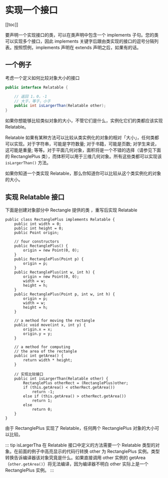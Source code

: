 # 实现一个接口
[[toc]]

要声明一个实现接口的类，可以在类声明中包含一个 implements 子句。您的类可以实现多个接口，因此 implements 关键字后跟由类实现的接口的逗号分隔列表。按照惯例，implements 声明在 extends 声明之后，如果有的话。

## 一个例子

考虑一个定义如何比较对象大小的接口

```java
public interface Relatable {

    // 返回 1，0，-1
    // 大于，等于，小于
    public int isLargerThan(Relatable other);
}
```

如果你想能够比较类似对象的大小，不管它们是什么，实例化它们的类都应该实现 Relatable。


Relatable 如果有某种方法可以比较从类实例化的对象的相对「大小」，任何类都可以实现。对于字符串，可能是字符数量; 对于书籍，可能是页数; 对学生来说，这可能是重量; 等等。对于平面几何对象，面积将是一个不错的选择（请参见下面的 RectanglePlus 类），而体积可以用于三维几何对象。所有这些类都可以实现该 `isLargerThan()` 方法。

如果你知道一个类实现 Relatable，那么你知道你可以比较从这个类实例化的对象的大小。

## 实现 Relatable 接口
下面是创建对象部分中 Rectangle 提供的类 ，重写后实现 Relatable

```java{38}
public class RectanglePlus implements Relatable {
    public int width = 0;
    public int height = 0;
    public Point origin;

    // four constructors
    public RectanglePlus() {
        origin = new Point(0, 0);
    }
    public RectanglePlus(Point p) {
        origin = p;
    }
    public RectanglePlus(int w, int h) {
        origin = new Point(0, 0);
        width = w;
        height = h;
    }
    public RectanglePlus(Point p, int w, int h) {
        origin = p;
        width = w;
        height = h;
    }

    // a method for moving the rectangle
    public void move(int x, int y) {
        origin.x = x;
        origin.y = y;
    }

    // a method for computing
    // the area of the rectangle
    public int getArea() {
        return width * height;
    }

    // 实现比较接口
    public int isLargerThan(Relatable other) {
        RectanglePlus otherRect = (RectanglePlus)other;
        if (this.getArea() < otherRect.getArea())
            return -1;
        else if (this.getArea() > otherRect.getArea())
            return 1;
        else
            return 0;               
    }
}
```

由于 RectanglePlus 实现了 Relatable，任何两个 RectanglePlus 对象的大小可以比较。

::: tip
isLargerTha 在 Relatable 接口中定义的方法需要一个 Relatable 类型的对象。在前面的例子中高亮显示的代码行转换 other 为 RectanglePlus 实例。类型转换告诉编译器该对象究竟是什么。如果直接调用 other 实例的 getArea （`other.getArea()`）将无法编译，因为编译器不明白 other 实际上是一个 RectanglePlus 实例。
:::
